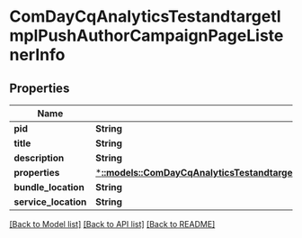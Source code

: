 # ComDayCqAnalyticsTestandtargetImplPushAuthorCampaignPageListenerInfo

## Properties
Name | Type | Description | Notes
------------ | ------------- | ------------- | -------------
**pid** | **String** |  | [optional] 
**title** | **String** |  | [optional] 
**description** | **String** |  | [optional] 
**properties** | [***::models::ComDayCqAnalyticsTestandtargetImplPushAuthorCampaignPageListenerProperties**](comDayCqAnalyticsTestandtargetImplPushAuthorCampaignPageListenerProperties.md) |  | [optional] 
**bundle_location** | **String** |  | [optional] 
**service_location** | **String** |  | [optional] 

[[Back to Model list]](../README.md#documentation-for-models) [[Back to API list]](../README.md#documentation-for-api-endpoints) [[Back to README]](../README.md)


